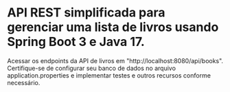 <h1>API REST simplificada para gerenciar uma lista de livros usando Spring Boot 3 e Java 17. </h1>
<p> Acessar os endpoints da API de livros em "http://localhost:8080/api/books". Certifique-se de configurar seu banco de dados no arquivo application.properties e implementar testes e outros recursos conforme necessário.</p>